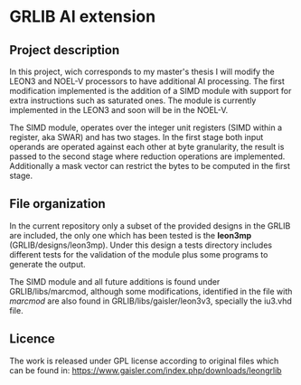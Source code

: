 # GRLIB AI extension

## Project description 
In this project, wich corresponds to my master's thesis I will modify the LEON3 and NOEL-V processors to have additional AI processing. The first modification implemented is the addition of a SIMD module with support for extra instructions such as saturated ones. The module is currently implemented in the LEON3 and soon will be in the NOEL-V.

The SIMD module, operates over the integer unit registers (SIMD within a register, aka SWAR) and has two stages. In the first stage both input operands are operated against each other at byte granularity, the result is passed to the second stage where reduction operations are implemented. Additionally a mask vector can restrict the bytes to be computed in the first stage. 

## File organization
In the current repository only a subset of the provided designs in the GRLIB are included, the only one which has been tested is the **leon3mp** (GRLIB/designs/leon3mp). Under this design a tests directory includes different tests for the validation of the module plus some programs to generate the output.

The SIMD module and all future additions is found under GRLIB/libs/marcmod, although some modifications, identified in the file with *marcmod* are also found in GRLIB/libs/gaisler/leon3v3, specially the iu3.vhd file.

## Licence
The work is released under GPL license according to original files which can be found in: https://www.gaisler.com/index.php/downloads/leongrlib
